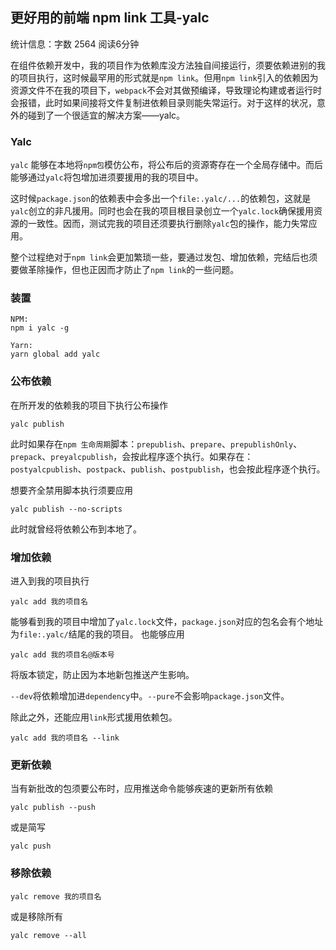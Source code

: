 ## 更好用的前端 npm link 工具-yalc

统计信息：字数 2564  阅读6分钟


在组件依赖开发中，我的项目作为依赖库没方法独自间接运行，须要依赖进别的我的项目执行，这时候最罕用的形式就是`npm link`。但用`npm link`引入的依赖因为资源文件不在我的项目下，`webpack`不会对其做预编译，导致理论构建或者运行时会报错，此时如果间接将文件复制进依赖目录则能失常运行。对于这样的状况，意外的碰到了一个很适宜的解决方案——yalc。

### Yalc

`yalc` 能够在本地将`npm包`模仿公布，将公布后的资源寄存在一个全局存储中。而后能够通过`yalc`将包增加进须要援用的我的项目中。

这时候`package.json`的依赖表中会多出一个`file:.yalc/...`的依赖包，这就是`yalc`创立的非凡援用。同时也会在我的项目根目录创立一个`yalc.lock`确保援用资源的一致性。因而，测试完我的项目还须要执行删除`yalc`包的操作，能力失常应用。

整个过程绝对于`npm link`会更加繁琐一些，要通过发包、增加依赖，完结后也须要做革除操作，但也正因而才防止了`npm link`的一些问题。

### 装置

```
NPM:
npm i yalc -g

Yarn:
yarn global add yalc
```

### 公布依赖

在所开发的依赖我的项目下执行公布操作

```
yalc publish
```

此时如果存在`npm 生命周期`脚本：`prepublish`、`prepare`、`prepublishOnly`、`prepack`、`preyalcpublish`，会按此程序逐个执行。如果存在：`postyalcpublish`、`postpack`、`publish`、`postpublish`，也会按此程序逐个执行。

想要齐全禁用脚本执行须要应用

```
yalc publish --no-scripts
```

此时就曾经将依赖公布到本地了。

### 增加依赖

进入到我的项目执行

```
yalc add 我的项目名
```

能够看到我的项目中增加了`yalc.lock`文件，`package.json`对应的包名会有个地址为`file:.yalc/`结尾的我的项目。
也能够应用

```
yalc add 我的项目名@版本号
```

将版本锁定，防止因为本地新包推送产生影响。

`--dev`将依赖增加进`dependency`中。`--pure`不会影响`package.json`文件。

除此之外，还能应用`link`形式援用依赖包。

```
yalc add 我的项目名 --link
```

### 更新依赖

当有新批改的包须要公布时，应用推送命令能够疾速的更新所有依赖

```
yalc publish --push
```

或是简写

```
yalc push
```

### 移除依赖

```
yalc remove 我的项目名
```

或是移除所有

```
yalc remove --all
```